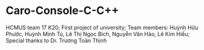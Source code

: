 # Caro-Console-C-C++
HCMUS team 17 K20;
First project of university;
Team members: Huỳnh Hữu Phước, Huỳnh Minh Tú, Lê Thị Ngọc Bích, Nguyễn Văn Hào, Lê Kim Hiếu;
Special thanks to Dr. Trương Toàn Thịnh
